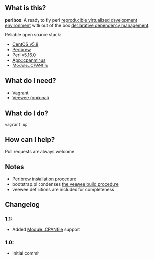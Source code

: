 ## What is this?

**perlbox**: A ready to fly perl [reproducible virtualized development environment](http://vagrantup.com/) with out of the box [declarative dependency management](https://github.com/miyagawa/cpanfile).

Reliable open source stack:
- [CentOS v5.8](http://centos.org)
- [Perlbrew](http://perlbrew.pl/)
- [Perl v5.16.0](http://www.perl.org/)
- [App::cpanminus](http://cpanmin.us/)
- [Module::CPANfile](https://github.com/miyagawa/cpanfile)

## What do I need?

- [Vagrant](http://vagrantup.com/)
- [Veewee (optional)](https://github.com/jedi4ever/veewee/)

## What do I do?

`vagrant up`

## How can I help?

Pull requests are always welcome.

## Notes

- [Perlbrew installation procedure](http://blog.fox.geek.nz/2010/09/installing-multiple-perls-with.html)
- bootstrap.pl condenses [the veewee build procedure](http://www.ducea.com/2011/08/15/building-vagrant-boxes-with-veewee/)
- veewee definitions are included for completeness

## Changelog

### 1.1:
- Added [Module::CPANfile](https://github.com/miyagawa/cpanfile) support

### 1.0:
- Initial commit